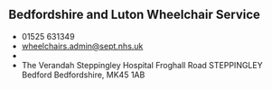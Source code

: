 
## Bedfordshire and Luton Wheelchair Service

- <i class="fa fa-phone"></i> 01525 631349
- <i class="fa fa-envelope"></i> <a href="mailto:wheelchairs.admin@sept.nhs.uk">wheelchairs.admin@sept.nhs.uk</a>
- <i class="fa fa-home"></i> []()
- <i class="fa fa-building"></i> The Verandah Steppingley Hospital Froghall Road STEPPINGLEY Bedford Bedfordshire, MK45 1AB
